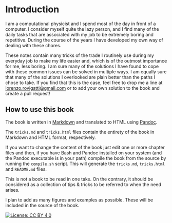 
# Introduction

I am a computational physicist and I spend most of the day in front of a computer. I consider myself quite the lazy person, and I find many of the daily tasks that are associated with my job to be extremely boring and repetitive. During the course of the years I have developed my own way of dealing with these chores. 

These notes contain many tricks of the trade I routinely use during my everyday job to make my life easier and, which is of the outmost importance for me, less boring. I am sure many of the solutions I have found to cope with these common issues can be solved in multiple ways. I am equally sure that many of the solutions I overlooked are plain better than the paths I chose to take. If you find that this is the case, feel free to drop me a line at [lorenzo.rovigatti@gmail.com](mailto:lorenzo.rovigatti@gmail.com) or to add your own solution to the book and create a pull request!

## How to use this book

The book is written in [Markdown](https://en.wikipedia.org/wiki/Markdown) and translated to HTML using [Pandoc](https://pandoc.org/).

The `tricks.md` and `tricks.html` files contain the entirety of the book in Markdown and HTML format, respectively.

If you want to change the content of the book just edit one or more chapter files and then, if you have Bash and Pandoc installed on your system (and the Pandoc executable is in your path) compile the book from the source by running the `compile.sh` script. This will generate the `tricks.md`,  `tricks.html` and `README.md` files.

This is not a book to be read in one take. On the contrary, it should be considered as a collection of tips & tricks to be referred to when the need arises.

I plan to add as many figures and examples as possible. These will be included in the source of the book.

[![License: CC BY 4.0](https://licensebuttons.net/l/by/4.0/80x15.png)](https://creativecommons.org/licenses/by/4.0/)
